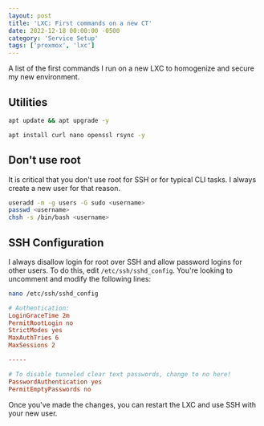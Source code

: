 ```yaml
---
layout: post
title: 'LXC: First commands on a new CT'
date: 2022-12-18 00:00:00 -0500
category: 'Service Setup'
tags: ['proxmox', 'lxc']
---
```


A list of the first commands I run on a new LXC to homogenize and secure my new environment.

<!--more-->

## Utilities

```bash
apt update && apt upgrade -y
```

```bash
apt install curl nano openssl rsync -y
```

## Don't use root

It is critical that you don't use root for SSH or for typical CLI tasks. I always create a new user for that reason.

```bash
useradd -m -g users -G sudo <username>
passwd <username>
chsh -s /bin/bash <username>
```

## SSH Configuration

I always disallow login for root over SSH and allow password logins for other users. To do this, edit `/etc/ssh/sshd_config`. You're looking to uncomment and modify the following lines:

```bash
nano /etc/ssh/sshd_config
```

```conf
# Authentication:
LoginGraceTime 2m
PermitRootLogin no
StrictModes yes
MaxAuthTries 6
MaxSessions 2

-----

# To disable tunneled clear text passwords, change to no here!
PasswordAuthentication yes
PermitEmptyPasswords no
```

Once you've made the changes, you can restart the LXC and use SSH with your new user.
